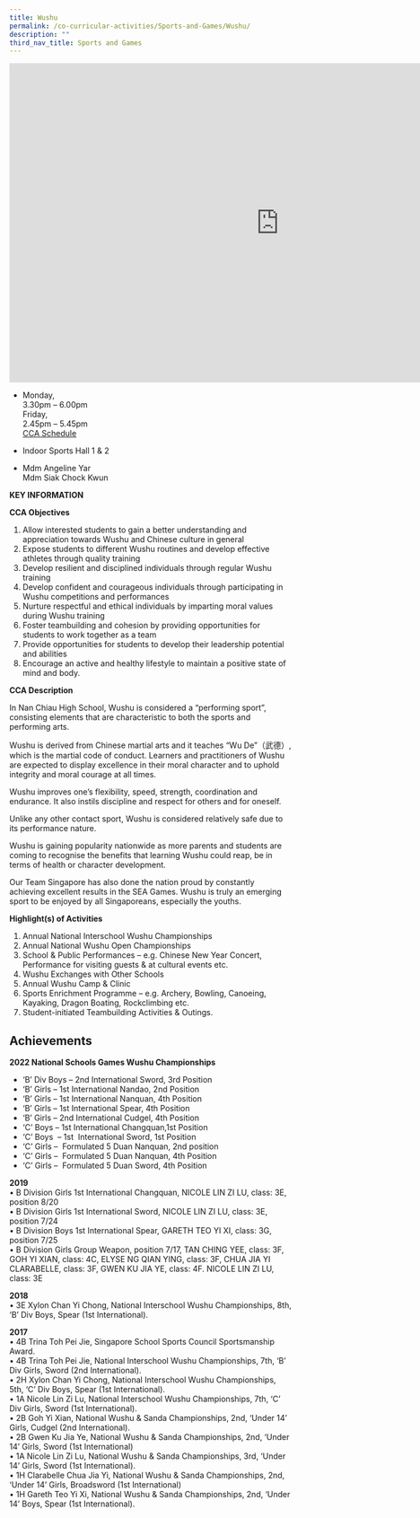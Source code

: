 ```yaml
---
title: Wushu
permalink: /co-curricular-activities/Sports-and-Games/Wushu/
description: ""
third_nav_title: Sports and Games
---
```

<iframe allowfullscreen="true" height="569" width="960" frameborder="0" src="https://docs.google.com/presentation/d/e/2PACX-1vRMsMhKJJ0oia3q2F4SySJSsQ-clU4CEsJPjSPvkVUhWCZGwf1mzlOwzkICE_eeFcdtzvqrsRPNKR2B/embed?start=false&amp;loop=false&amp;delayms=3000"></iframe>

*   Monday,  
    3.30pm – 6.00pm  
    Friday,  
    2.45pm – 5.45pm<br>
[CCA Schedule](https://drive.google.com/drive/folders/144U8xPQCm4oY06dXSjfz7PRYYTxjcfOT)


*   Indoor Sports Hall 1 &amp; 2  
   
*   Mdm Angeline Yar  
    Mdm Siak Chock Kwun
		
**KEY INFORMATION**

**CCA Objectives**

1.  Allow interested students to gain a better understanding and appreciation towards Wushu and Chinese culture in general
2.  Expose students to different Wushu routines and develop effective athletes through quality training
3.  Develop resilient and disciplined individuals through regular Wushu training
4.  Develop confident and courageous individuals through participating in Wushu competitions and performances
5.  Nurture respectful and ethical individuals by imparting moral values during Wushu training
6.  Foster teambuilding and cohesion by providing opportunities for students to work together as a team
7.  Provide opportunities for students to develop their leadership potential and abilities
8.  Encourage an active and healthy lifestyle to maintain a positive state of mind and body.

**CCA Description**

In Nan Chiau High School, Wushu is considered a “performing sport”, consisting elements that are characteristic to both the sports and performing arts.

Wushu is derived from Chinese martial arts and it teaches “Wu De”（武德）, which is the martial code of conduct. Learners and practitioners of Wushu are expected to display excellence in their moral character and to uphold integrity and moral courage at all times.

  

Wushu improves one’s flexibility, speed, strength, coordination and endurance. It also instils discipline and respect for others and for oneself.

  

Unlike any other contact sport, Wushu is considered relatively safe due to its performance nature.

  

Wushu is gaining popularity nationwide as more parents and students are coming to recognise the benefits that learning Wushu could reap, be in terms of health or character development.

  

Our Team Singapore has also done the nation proud by constantly achieving excellent results in the SEA Games. Wushu is truly an emerging sport to be enjoyed by all Singaporeans, especially the youths.


**Highlight(s) of Activities**

1.  Annual National Interschool Wushu Championships
2.  Annual National Wushu Open Championships
3.  School &amp; Public Performances – e.g. Chinese New Year Concert, Performance for visiting guests &amp; at cultural events etc.
4.  Wushu Exchanges with Other Schools
5.  Annual Wushu Camp &amp; Clinic
6.  Sports Enrichment Programme – e.g. Archery, Bowling, Canoeing, Kayaking, Dragon Boating, Rockclimbing etc.
7.  Student-initiated Teambuilding Activities &amp; Outings.


Achievements
------------

**2022 National Schools Games Wushu Championships**&nbsp;<br>
*   ‘B’ Div Boys – 2nd International Sword, 3rd Position
*   ‘B’ Girls – 1st International Nandao, 2nd Position
*   ‘B’ Girls – 1st International Nanquan, 4th Position
*   ‘B’ Girls – 1st International Spear, 4th Position
*   ‘B’ Girls – 2nd International Cudgel, 4th Position
*   ‘C’ Boys – 1st International Changquan,1st Position
*   ‘C’ Boys &nbsp;– 1st&nbsp; International Sword, 1st Position
*   ‘C’ Girls –&nbsp; Formulated 5 Duan Nanquan, 2nd position
*   ‘C’ Girls –&nbsp; Formulated 5 Duan Nanquan, 4th Position
*   ‘C’ Girls –&nbsp; Formulated 5 Duan Sword, 4th Position

  

**2019**<br>
• B Division Girls 1st International Changquan, NICOLE LIN ZI LU, class: 3E, position 8/20<br>
• B Division Girls 1st International Sword, NICOLE LIN ZI LU, class: 3E, position 7/24<br>
• B Division Boys 1st International Spear, GARETH TEO YI XI, class: 3G, position 7/25<br>
• B Division Girls Group Weapon, position 7/17, TAN CHING YEE, class: 3F, GOH YI XIAN, class: 4C, ELYSE NG QIAN YING, class: 3F, CHUA JIA YI CLARABELLE, class: 3F, GWEN KU JIA YE, class: 4F. NICOLE LIN ZI LU, class: 3E

  

**2018**<br>
• 3E Xylon Chan Yi Chong, National Interschool Wushu Championships, 8th, ‘B’ Div Boys, Spear (1st International).

**2017**<br>
• 4B Trina Toh Pei Jie, Singapore School Sports Council Sportsmanship Award.<br>
• 4B Trina Toh Pei Jie, National Interschool Wushu Championships, 7th, ‘B’ Div Girls, Sword (2nd International).<br>
• 2H Xylon Chan Yi Chong, National Interschool Wushu Championships, 5th, ‘C’ Div Boys, Spear (1st International).<br>
• 1A Nicole Lin Zi Lu, National Interschool Wushu Championships, 7th, ‘C’ Div Girls, Sword (1st International).<br>
• 2B Goh Yi Xian, National Wushu &amp; Sanda Championships, 2nd, ‘Under 14’ Girls, Cudgel (2nd International).<br>
• 2B Gwen Ku Jia Ye, National Wushu &amp; Sanda Championships, 2nd, ‘Under 14’ Girls, Sword (1st International)<br>
• 1A Nicole Lin Zi Lu, National Wushu &amp; Sanda Championships, 3rd, ‘Under 14’ Girls, Sword (1st International).<br>
• 1H Clarabelle Chua Jia Yi, National Wushu &amp; Sanda Championships, 2nd, ‘Under 14’ Girls, Broadsword (1st International)<br>
• 1H Gareth Teo Yi Xi, National Wushu &amp; Sanda Championships, 2nd, ‘Under 14’ Boys, Spear (1st International).